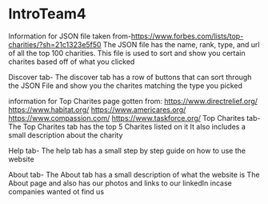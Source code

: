 # IntroTeam4
Information for JSON file taken from-https://www.forbes.com/lists/top-charities/?sh=21c1323e5f50
The JSON file has the name, rank, type, and url of all the top 100 charities.
This file is used to sort and show you certain charites based off of what you clicked


Discover tab-
The discover tab has a row of buttons that can sort through the JSON
File and show you the charites matching the type you picked


information for Top Charites page gotten from:
https://www.directrelief.org/
https://www.habitat.org/
https://www.americares.org/
https://www.compassion.com/
https://www.taskforce.org/
Top Charites tab-
The Top Charites tab has the top 5 Charites listed on it
It also includes a small description about the charity

Help tab-
The help tab has a small step by step guide on how to use the website

About tab-
The About tab has a small description of what the website is 
The About page and also has our photos and links to our linkedIn incase companies wanted ot find us